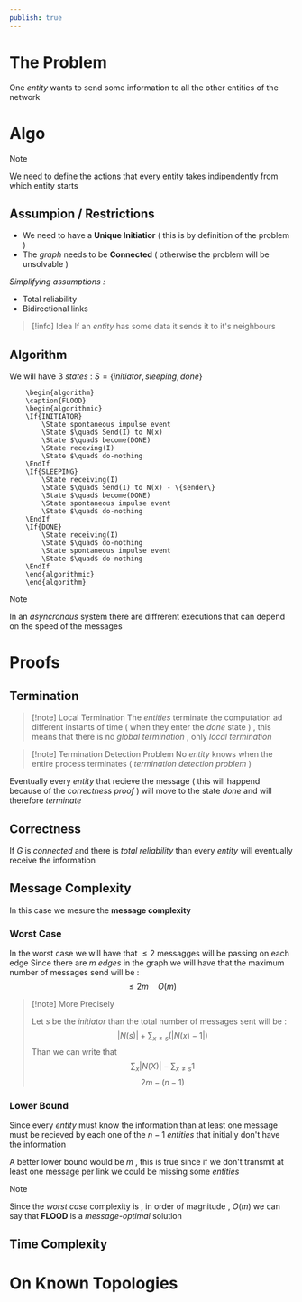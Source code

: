 ```yaml
---
publish: true
---
```

# The Problem

One *entity* wants to send some information to all the other entities of the network 
# Algo

>[!note] 
>We need to define the actions that every entity takes indipendently from which entity starts
## Assumpion / Restrictions

+ We need to have a **Unique Initiatior** ( this is by definition of the problem )
+ The *graph* needs to be **Connected** ( otherwise the problem will be unsolvable )

*Simplifying assumptions :*
+ Total reliability
+ Bidirectional links

>[!info] Idea
>If an *entity* has some data it sends it to it's neighbours
## Algorithm

We will have 3 *states* : $S=\{initiator,sleeping,done\}$ 

```pseudo
	\begin{algorithm}
	\caption{FLOOD}
	\begin{algorithmic}
	\If{INITIATOR}
		\State spontaneous impulse event
		\State $\quad$ Send(I) to N(x)
		\State $\quad$ become(DONE)
		\State receving(I)
		\State $\quad$ do-nothing
    \EndIf
    \If{SLEEPING}
	    \State receiving(I)
	    \State $\quad$ Send(I) to N(x) - \{sender\}
	    \State $\quad$ become(DONE)
		\State spontaneous impulse event
		\State $\quad$ do-nothing
    \EndIf
    \If{DONE}
		\State receiving(I)
	    \State $\quad$ do-nothing
		\State spontaneous impulse event
		\State $\quad$ do-nothing
    \EndIf
	\end{algorithmic}
	\end{algorithm}
```

>[!note] 
>In an *asyncronous* system there are diffrerent executions that can depend on the speed of the messages

# Proofs

## Termination

>[!note] Local Termination
>The *entities* terminate the computation ad different instants of time ( when they enter the *done* state ) , this means that there is no *global termination* , only *local termination*

>[!note] Termination Detection Problem
>No *entity* knows when the entire process terminates ( *termination detection problem* )

Eventually every *entity* that recieve the message ( this will happend because of the *correctness proof* ) will move to the state *done* and will therefore *terminate*
## Correctness

If $G$ is *connected* and there is *total reliability* than every *entity* will eventually receive the information
## Message Complexity

In this case we mesure the **message complexity**  
### Worst Case

In the worst case we will have that $\leq 2$ messagges will be passing on each edge 
Since there are $m$ *edges* in the graph we will have that the maximum number of messages send will be : 
$$\leq 2 m \quad O(m)$$
>[!note] More Precisely
>
>Let $s$ be the *initiator* than the total number of messages sent will be : 
>$$|N(s)| + \sum_{x\neq s}(|N(x)-1|)$$
>Than we can write that 
>$$\sum_x |N(X)| - \sum_{x \neq s} 1$$
>$$2m - (n-1)$$
>
### Lower Bound

Since every *entity* must know the information than at least one message must be recieved by each one of the $n-1$ *entities* that initially don't have the information

A better lower bound would be $m$ , this is true since if we don't transmit at least one message per link we could be missing some *entities*

>[!note] 
Since the *worst case* complexity is , in order of magnitude , $O(m)$ we can say that **FLOOD** is a *message-optimal* solution

## Time Complexity



# On Known Topologies
